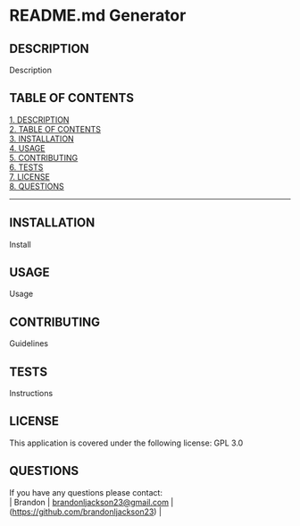 # README.md Generator

## DESCRIPTION
Description

## TABLE OF CONTENTS
[1. DESCRIPTION](#DESCRIPTION)  
[2. TABLE OF CONTENTS](#TABLE-OF-CONTENTS)  
[3. INSTALLATION](#INSTALLATION)  
[4. USAGE](#USAGE)  
[5. CONTRIBUTING](#CONTRIBUTING)  
[6. TESTS](#TESTS)  
[7. LICENSE](#LICENSE)  
[8. QUESTIONS](#QUESTIONS)  

---

## INSTALLATION
Install

## USAGE
Usage

## CONTRIBUTING
Guidelines

## TESTS
Instructions

## LICENSE
This application is covered under the following license: GPL 3.0

## QUESTIONS
If you have any questions please contact:  
|  Brandon  |  brandonljackson23@gmail.com  |  (https://github.com/brandonljackson23)  |
